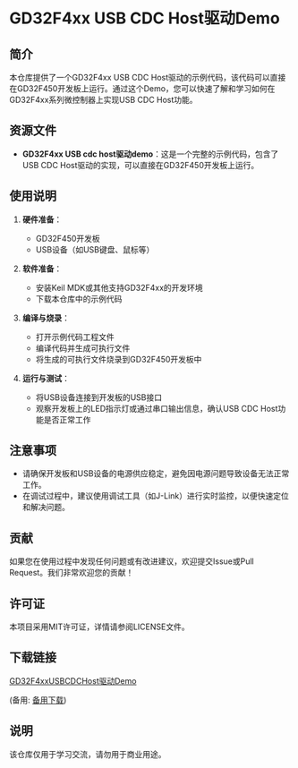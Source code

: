 # GD32F4xx USB CDC Host驱动Demo

## 简介

本仓库提供了一个GD32F4xx USB CDC Host驱动的示例代码，该代码可以直接在GD32F450开发板上运行。通过这个Demo，您可以快速了解和学习如何在GD32F4xx系列微控制器上实现USB CDC Host功能。

## 资源文件

- **GD32F4xx USB cdc host驱动demo**：这是一个完整的示例代码，包含了USB CDC Host驱动的实现，可以直接在GD32F450开发板上运行。

## 使用说明

1. **硬件准备**：
   - GD32F450开发板
   - USB设备（如USB键盘、鼠标等）

2. **软件准备**：
   - 安装Keil MDK或其他支持GD32F4xx的开发环境
   - 下载本仓库中的示例代码

3. **编译与烧录**：
   - 打开示例代码工程文件
   - 编译代码并生成可执行文件
   - 将生成的可执行文件烧录到GD32F450开发板中

4. **运行与测试**：
   - 将USB设备连接到开发板的USB接口
   - 观察开发板上的LED指示灯或通过串口输出信息，确认USB CDC Host功能是否正常工作

## 注意事项

- 请确保开发板和USB设备的电源供应稳定，避免因电源问题导致设备无法正常工作。
- 在调试过程中，建议使用调试工具（如J-Link）进行实时监控，以便快速定位和解决问题。

## 贡献

如果您在使用过程中发现任何问题或有改进建议，欢迎提交Issue或Pull Request。我们非常欢迎您的贡献！

## 许可证

本项目采用MIT许可证，详情请参阅LICENSE文件。

## 下载链接
[GD32F4xxUSBCDCHost驱动Demo](https://pan.quark.cn/s/798c79440a1b) 

(备用: [备用下载](https://pan.baidu.com/s/1pj0N-MdqIA-4sZnkVOC-tQ?pwd=1234))

## 说明

该仓库仅用于学习交流，请勿用于商业用途。
